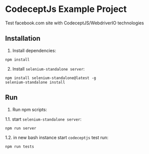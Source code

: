 # CodeceptJs Example Project
Test facebook.com site with CodeceptJS/WebdriverIO technologies

## Installation
1. Install dependencies: 
```
npm install
```
2. Install `selenium-standalone server`:
```
npm install selenium-standalone@latest -g 
selenium-standalone install
```

## Run 
1. Run npm scripts:

1.1. start `selenium-standalone server`:
```
npm run server
```
1.2. in new bash instance start `codeceptjs` test run:
```
npm run tests